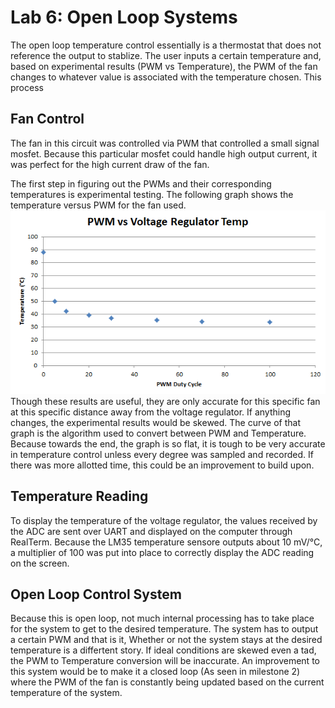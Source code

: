 # Lab 6: Open Loop Systems

The open loop temperature control essentially is a thermostat that does not reference the output to stablize. The user inputs a certain temperature and, based on experimental results (PWM vs Temperature), the PWM of the fan changes to whatever value is associated with the temperature chosen. This process 

## Fan Control

The fan in this circuit was controlled via PWM that controlled a small signal mosfet. Because this particular mosfet could handle high output current, it was perfect for the high current draw of the fan. 

The first step in figuring out the PWMs and their corresponding temperatures is experimental testing. The following graph shows the temperature versus PWM for the fan used. 
![TempVsPWM](https://github.com/RU09342/lab-6taking-control-over-your-embedded-life-nick-and-joe/blob/master/Open%20Loop%20Systems/Data/TempVsPWM.PNG)
Though these results are useful, they are only accurate for this specific fan at this specific distance away from the voltage regulator. If anything changes, the experimental results would be skewed. The curve of that graph is the algorithm used to convert between PWM and Temperature. Because towards the end, the graph is so flat, it is tough to be very accurate in temperature control unless every degree was sampled and recorded. If there was more allotted time, this could be an improvement to build upon.

## Temperature Reading
To display the temperature of the voltage regulator, the values received by the ADC are sent over UART and displayed on the computer through RealTerm. Because the LM35 temperature sensore outputs about 10 mV/°C, a multiplier of 100 was put into place to correctly display the ADC reading on the screen. 

## Open Loop Control System
Because this is open loop, not much internal processing has to take place for the system to get to the desired temperature. The system has to output a certain PWM and that is it, Whether or not the system stays at the desired temperature is a differtent story. If ideal conditions are skewed even a tad, the PWM to Temperature conversion will be inaccurate. An improvement to this system would be to make it a closed loop (As seen in milestone 2) where the PWM of the fan is constantly being updated based on the current temperature of the system.